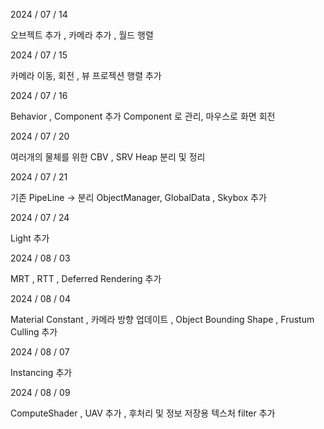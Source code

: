 2024 / 07 / 14

오브젝트 추가 , 카메라 추가 , 월드 행렬


2024 / 07 / 15

카메라 이동, 회전 , 뷰 프로젝션 행렬 추가


2024 / 07 / 16

Behavior , Component 추가 
Component 로 관리,
마우스로 화면 회전


2024 / 07 / 20

여러개의 물체를 위한 CBV , SRV Heap 분리 및 정리

2024 / 07 / 21

기존 PipeLine -> 분리 ObjectManager, GlobalData , Skybox 추가

2024 / 07 / 24

Light 추가

2024 / 08 / 03

MRT , RTT , Deferred Rendering 추가


2024 / 08 / 04

Material Constant , 카메라 방향 업데이트 , Object Bounding Shape , Frustum Culling 추가

2024 / 08 / 07

Instancing 추가

2024 / 08 / 09

ComputeShader , UAV 추가 , 후처리 및 정보 저장용 텍스처 filter 추가
